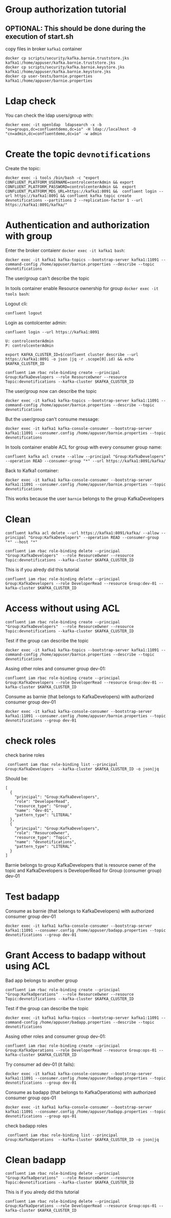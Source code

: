 # Group authorization tutorial
## OPTIONAL: This should be done during the execution of start.sh
 
copy files in broker `kafka1` container

    docker cp scripts/security/kafka.barnie.truststore.jks kafka1:/home/appuser/kafka.barnie.truststore.jks
    docker cp scripts/security/kafka.barnie.keystore.jks kafka1:/home/appuser/kafka.barnie.keystore.jks
    docker cp user-tests/barnie.properties kafka1:/home/appuser/barnie.properties

# Ldap check

You can check the ldap users/group with:

    docker exec -it openldap  ldapsearch -x -b "ou=groups,dc=confluentdemo,dc=io" -H ldap://localhost -D "cn=admin,dc=confluentdemo,dc=io" -w admin

# Create the topic `devnotifications`

Create the topic:

    docker exec -i tools /bin/bash -c "export CONFLUENT_PLATFORM_USERNAME=controlcenterAdmin && export CONFLUENT_PLATFORM_PASSWORD=controlcenterAdmin &&  export CONFLUENT_PLATFORM_MDS_URL=https://kafka1:8091 &&  confluent login --url https://kafka1:8091 && confluent kafka topic create devnotifications --partitions 2 --replication-factor 1 --url https://kafka1:8091/kafka/"


# Authentication and authorization with group

Enter the broker contaienr `docker exec -it kafka1 bash`:

    docker exec -it kafka1 kafka-topics --bootstrap-server kafka1:11091 --command-config /home/appuser/barnie.properties --describe --topic devnotifications

The user/group can't describe the topic

In tools container enable Resource ownership for group `docker exec -it tools bash`:

Logout cli:

    confluent logout

Login as contolcenter admin:

    confluent login --url https://kafka1:8091

    U: controlcenterAdmin
    P: controlcenterAdmin

    export KAFKA_CLUSTER_ID=$(confluent cluster describe --url https://kafka1:8091 -o json |jq -r .scope[0].id) && echo $KAFKA_CLUSTER_ID

    confluent iam rbac role-binding create --principal Group:KafkaDevelopers --role ResourceOwner --resource Topic:devnotifications --kafka-cluster $KAFKA_CLUSTER_ID

The user/group now can describe the topic

    docker exec -it kafka1 kafka-topics --bootstrap-server kafka1:11091 --command-config /home/appuser/barnie.properties --describe --topic devnotifications

But the user/group can't consume message:

    docker exec -it kafka1 kafka-console-consumer --bootstrap-server kafka1:11091 --consumer.config /home/appuser/barnie.properties --topic devnotifications

In tools container enable ACL for group with every consumer group name:

    confluent kafka acl create --allow --principal "Group:KafkaDevelopers" --operation READ --consumer-group "*" --url https://kafka1:8091/kafka/

Back to Kafka1 container:

    docker exec -it kafka1 kafka-console-consumer --bootstrap-server kafka1:11091 --consumer.config /home/appuser/barnie.properties --topic devnotifications 

This works because the user `barnie` belongs to the group KafkaDevelopers

# Clean

    confluent kafka acl delete --url https://kafka1:8091/kafka/ --allow --principal "Group:KafkaDevelopers" --operation READ --consumer-group "*" --host "*"

    confluent iam rbac role-binding delete --principal "Group:KafkaDevelopers"  --role ResourceOwner --resource Topic:devnotifications --kafka-cluster $KAFKA_CLUSTER_ID

This is if you alredy did this tutorial

    confluent iam rbac role-binding delete --principal Group:KafkaDevelopers --role DeveloperRead --resource Group:dev-01 --kafka-cluster $KAFKA_CLUSTER_ID

# Access without using ACL

    confluent iam rbac role-binding create --principal "Group:KafkaDevelopers"  --role ResourceOwner --resource Topic:devnotifications --kafka-cluster $KAFKA_CLUSTER_ID

Test if the group can describe the topic

    docker exec -it kafka1 kafka-topics --bootstrap-server kafka1:11091 --command-config /home/appuser/barnie.properties --describe --topic devnotifications

Assing other roles and consumer group dev-01:

    confluent iam rbac role-binding create --principal Group:KafkaDevelopers --role DeveloperRead --resource Group:dev-01 --kafka-cluster $KAFKA_CLUSTER_ID

Consume as barnie (that belongs to KafkaDevelopers) with authorized consumer group dev-01

    docker exec -it kafka1 kafka-console-consumer --bootstrap-server kafka1:11091 --consumer.config /home/appuser/barnie.properties --topic devnotifications --group dev-01
    
# check roles

check barine roles

     confluent iam rbac role-binding list --principal Group:KafkaDevelopers  --kafka-cluster $KAFKA_CLUSTER_ID -o json|jq

Should be:

```
[
  {
    "principal": "Group:KafkaDevelopers",
    "role": "DeveloperRead",
    "resource_type": "Group",
    "name": "dev-01",
    "pattern_type": "LITERAL"
  },
  {
    "principal": "Group:KafkaDevelopers",
    "role": "ResourceOwner",
    "resource_type": "Topic",
    "name": "devnotifications",
    "pattern_type": "LITERAL"
  }
]
```

Barnie belongs to group KafkaDevelopers that is resource owner of the topic and KafkaDevelopers is DeveloperRead for Group (consumer group) dev-01

# Test badapp

Consume as barnie (that belongs to KafkaDevelopers) with authorized consumer group dev-01

    docker exec -it kafka1 kafka-console-consumer --bootstrap-server kafka1:11091 --consumer.config /home/appuser/badapp.properties --topic devnotifications --group dev-01

# Grant Access to badapp without using ACL

Bad app belongs to another group 

    confluent iam rbac role-binding create --principal "Group:KafkaOperations"  --role ResourceOwner --resource Topic:devnotifications --kafka-cluster $KAFKA_CLUSTER_ID

Test if the group can describe the topic

    docker exec -it kafka1 kafka-topics --bootstrap-server kafka1:11091 --command-config /home/appuser/badapp.properties --describe --topic devnotifications

Assing other roles and consumer group dev-01:

    confluent iam rbac role-binding create --principal Group:KafkaOperations --role DeveloperRead --resource Group:ops-01 --kafka-cluster $KAFKA_CLUSTER_ID

Try consumer ad dev-01 (it fails):

    docker exec -it kafka1 kafka-console-consumer --bootstrap-server kafka1:11091 --consumer.config /home/appuser/badapp.properties --topic devnotifications --group dev-01

Consume as badapp (that belongs to KafkaOperations) with authorized consumer group ops-01

    docker exec -it kafka1 kafka-console-consumer --bootstrap-server kafka1:11091 --consumer.config /home/appuser/badapp.properties --topic devnotifications --group ops-01
    
check badapp roles

     confluent iam rbac role-binding list --principal Group:KafkaOperations  --kafka-cluster $KAFKA_CLUSTER_ID -o json|jq


# Clean badapp

    confluent iam rbac role-binding delete --principal "Group:KafkaOperations"  --role ResourceOwner --resource Topic:devnotifications --kafka-cluster $KAFKA_CLUSTER_ID

This is if you alredy did this tutorial

    confluent iam rbac role-binding delete --principal Group:KafkaOperations --role DeveloperRead --resource Group:ops-01 --kafka-cluster $KAFKA_CLUSTER_ID

